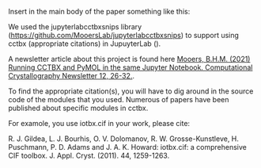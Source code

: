 Insert in the main body of the paper something like this:

We used the jupyterlabcctbxsnips library (https://github.com/MooersLab/jupyterlabcctbxsnips) to support using cctbx (appropriate citations) in JupuyterLab ().

A newsletter article about this project is found here [Mooers, B.H.M. (2021) Running CCTBX and PyMOL in the same Jupyter Notebook. Computational Crystallography Newsletter  12, 26-32.](http://phenix-online.org/newsletter/CCN_2021_01.pdf#page=26).


To find the appropriate citation(s), you will have to dig around in the source code of the modules that you used. 
Numerous of papers have been published about specific modules in cctbx.

For examole, you use iotbx.cif in your work, please cite:

R. J. Gildea, L. J. Bourhis, O. V. Dolomanov, R. W. Grosse-Kunstleve, H. Puschmann, P. D. Adams and J. A. K. Howard: iotbx.cif: a comprehensive CIF toolbox. J. Appl. Cryst. (2011). 44, 1259-1263.
 
